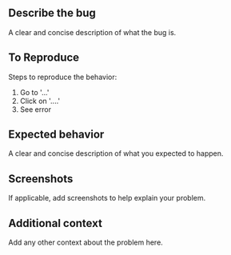 ## Describe the bug

A clear and concise description of what the bug is.

## To Reproduce
Steps to reproduce the behavior:

1. Go to '...'
2. Click on '....'
3. See error

## Expected behavior
A clear and concise description of what you expected to happen.

## Screenshots
If applicable, add screenshots to help explain your problem.

## Additional context
Add any other context about the problem here.

